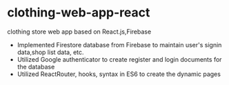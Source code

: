 # clothing-web-app-react
clothing store web app based on React.js,Firebase
- Implemented Firestore database from Firebase to maintain user's signin data,shop list data, etc.
- Utilized Google authenticator to create register and login documents for the database
- Utilized ReactRouter, hooks, syntax in ES6 to create the dynamic pages 
